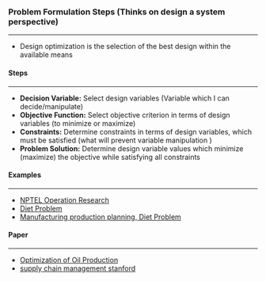 ### Problem Formulation Steps (Thinks on design a system perspective)
---

+ Design optimization is the selection of the best design within the available means

#### Steps
*****

+ **Decision Variable:** Select design variables (Variable which I can decide/manipulate)
+ **Objective Function:** Select objective criterion in terms of design variables (to minimize or maximize)
+ **Constraints:** Determine constraints in terms of design variables, which must be satisfied (what will prevent variable manipulation )
+ **Problem Solution:** Determine design variable values which minimize (maximize) the objective while satisfying all constraints


#### Examples
*****

+ [NPTEL Operation Research](http://nptel.ac.in/courses/112106134/)
+ [Diet Problem](http://jeremykun.com/2014/06/02/linear-programming-and-the-most-affordable-healthy-diet-part-1/)
+ [Manufacturing production planning, Diet Problem](http://ocw.mit.edu/courses/sloan-school-of-management/15-053-optimization-methods-in-management-science-spring-2013/tutorials/MIT15_053S13_tut01.pdf )



#### Paper
*****
+ [Optimization of Oil Production](http://www.diva-portal.org/smash/get/diva2:634802/FULLTEXT01.pdf)
+ [supply chain management stanford](https://web.stanford.edu/group/msande-history/wikiupload/8/84/Veinott_Supply_Chain_Optimization_Course_Notes.pdf)


